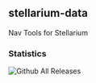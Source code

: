 ## stellarium-data
Nav Tools for Stellarium

### Statistics
![Github All Releases](https://img.shields.io/github/downloads/Stellarium/stellarium-data/total.svg)
